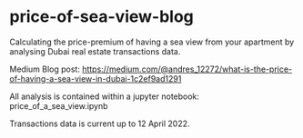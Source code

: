 # price-of-sea-view-blog
Calculating the price-premium of having a sea view from your apartment by analysing Dubai real estate transactions data.

Medium Blog post: https://medium.com/@andres_12272/what-is-the-price-of-having-a-sea-view-in-dubai-1c2ef9ad1291

All analysis is contained within a jupyter notebook: price_of_a_sea_view.ipynb

Transactions data is current up to 12 April 2022.
